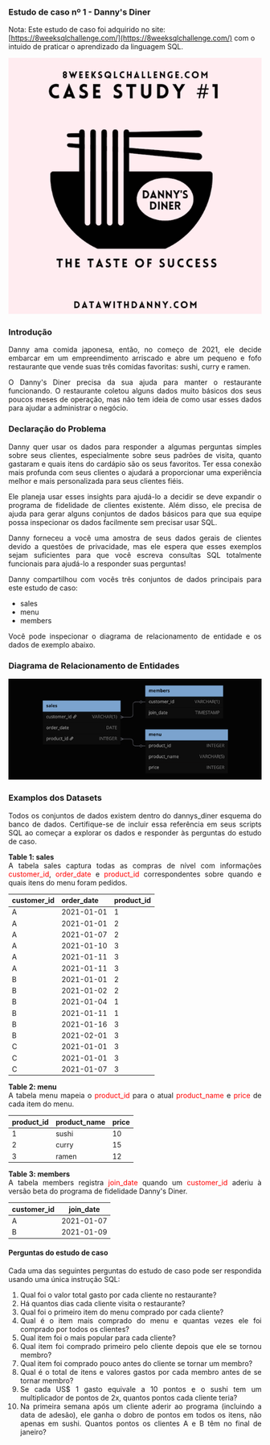 ### Estudo de caso nº 1 - Danny's Diner

Nota: Este estudo de caso foi adquirido no site: [https://8weeksqlchallenge.com/](https://8weeksqlchallenge.com/) 
com o intuido de praticar o aprendizado da linguagem SQL.  

![logo](img/logo.png) 

### Introdução

<div style="text-align: justify;">
Danny ama comida japonesa, então, no começo de 2021, ele decide embarcar em um empreendimento arriscado e abre um 
pequeno e fofo restaurante que vende suas três comidas favoritas: sushi, curry e ramen.

O Danny's Diner precisa da sua ajuda para manter o restaurante funcionando. O restaurante coletou alguns dados muito 
básicos dos seus poucos meses de operação, mas não tem ideia de como usar esses dados para ajudar a administrar o negócio.
</div>

### Declaração do Problema

<div style="text-align: justify;">
Danny quer usar os dados para responder a algumas perguntas simples sobre seus clientes, especialmente sobre seus 
padrões de visita, quanto gastaram e quais itens do cardápio são os seus favoritos. Ter essa conexão mais profunda 
com seus clientes o ajudará a proporcionar uma experiência melhor e mais personalizada para seus clientes fiéis.

Ele planeja usar esses insights para ajudá-lo a decidir se deve expandir o programa de fidelidade de clientes existente. 
Além disso, ele precisa de ajuda para gerar alguns conjuntos de dados básicos para que sua equipe possa inspecionar os 
dados facilmente sem precisar usar SQL.

Danny forneceu a você uma amostra de seus dados gerais de clientes devido a questões de privacidade, mas ele espera que 
esses exemplos sejam suficientes para que você escreva consultas SQL totalmente funcionais para ajudá-lo a responder 
suas perguntas!

Danny compartilhou com vocês três conjuntos de dados principais para este estudo de caso:
* sales
* menu
* members

Você pode inspecionar o diagrama de relacionamento de entidade e os dados de exemplo abaixo.
</div>

### Diagrama de Relacionamento de Entidades
![entity_relationship_diagram](img/entity_relationship_diagram.png)

<div style="text-align: justify;">

### Examplos dos Datasets
Todos os conjuntos de dados existem dentro do dannys_diner esquema do banco de dados. Certifique-se de incluir essa referência 
em seus scripts SQL ao começar a explorar os dados e responder às perguntas do estudo de caso.

**Table 1: sales**  
A tabela sales captura todas as compras de nível com informações <font color="red">customer_id</font>, <font color="red">order_date </font> e <font color="red">product_id</font> correspondentes sobre quando e quais itens do menu 
foram pedidos. 

| customer_id | order_date | product_id |
|-------------|------------|------------|
| A           | 2021-01-01 | 1          |
| A           | 2021-01-01 | 2          |
| A           | 2021-01-07 | 2          |
| A           | 2021-01-10 | 3          |
| A           | 2021-01-11 | 3          |
| A           | 2021-01-11 | 3          |
| B           | 2021-01-01 | 2          |
| B           | 2021-01-02 | 2          |
| B           | 2021-01-04 | 1          |
| B           | 2021-01-11 | 1          |
| B           | 2021-01-16 | 3          |
| B           | 2021-02-01 | 3          |
| C           | 2021-01-01 | 3          |
| C           | 2021-01-01 | 3          |
| C           | 2021-01-07 | 3          |

</div>
<div style="text-align: justify;">

**Table 2: menu**  
A tabela menu mapeia o <font color="red">product_id</font> para o atual <font color="red">product_name</font> e <font color="red">price</font> de cada item do menu.
</div>

| product_id | product_name | price |
|------------|--------------|-------|
| 1          | sushi        | 10    |
| 2          | curry        | 15    |
| 3          | ramen        | 12    |

<div style="text-align: justify;">

**Table 3: members**  
A tabela members registra <font color="red">join_date</font> quando um <font color="red">customer_id</font> aderiu à versão beta do programa de fidelidade 
Danny's Diner.
</div>

| customer_id | join_date  |
|-------------|------------|
| A           | 2021-01-07 |
| B           | 2021-01-09 |

<div style="text-align: justify;">

#### Perguntas do estudo de caso
Cada uma das seguintes perguntas do estudo de caso pode ser respondida usando uma única instrução SQL:

1. Qual foi o valor total gasto por cada cliente no restaurante?
2. Há quantos dias cada cliente visita o restaurante?
3. Qual foi o primeiro item do menu comprado por cada cliente?
4. Qual é o item mais comprado do menu e quantas vezes ele foi comprado por todos os clientes?
5. Qual item foi o mais popular para cada cliente?
6. Qual item foi comprado primeiro pelo cliente depois que ele se tornou membro?
7. Qual item foi comprado pouco antes do cliente se tornar um membro?
8. Qual é o total de itens e valores gastos por cada membro antes de se tornar membro?
9. Se cada US$ 1 gasto equivale a 10 pontos e o sushi tem um multiplicador de pontos de 2x, quantos pontos cada cliente teria?
10. Na primeira semana após um cliente aderir ao programa (incluindo a data de adesão), ele ganha o dobro de pontos em todos os itens, 
não apenas em sushi. Quantos pontos os clientes A e B têm no final de janeiro?
</div>